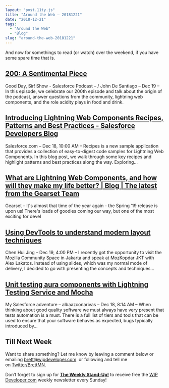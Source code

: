 ```yaml
---
layout: "post.11ty.js"
title: "Around the Web – 20181221"
date: "2018-12-21"
tags: 
  - "Around the Web"
  - "Blog"
slug: "around-the-web-20181221"
---
```


And now for somethings to read (or watch) over the weekend, if you have some spare time that is.

## [200: A Sentimental Piece](https://www.gooddaysirpodcast.com/podcast/2018/12/19/200-a-sentimental-piece)

Good Day, Sir! Show - Salesforce Podcast – / John De Santiago – Dec 19 – In this episode, we celebrate our 200th episode and talk about the origin of the podcast, answer questions from the community, lightning web components, and the role acidity plays in food and drink.

## [Introducing Lightning Web Components Recipes, Patterns and Best Practices - Salesforce Developers Blog](https://developer.salesforce.com/blogs/2018/12/introducing-lightning-web-components-recipes-patterns-and-best-practices.html)

Salesforce.com – Dec 18, 10:00 AM – Recipes is a new sample application that provides a collection of easy-to-digest code samples for Lightning Web Components. In this blog post, we walk through some key recipes and highlight patterns and best practices along the way. Exploring…

## [What are Lightning Web Components, and how will they make my life better? | Blog | The latest from the Gearset Team](https://gearset.com/blog/what-are-lightning-web-components-and-how-will-they-make-my-life-better)

Gearset – It's almost that time of the year again - the Spring ‘19 release is upon us! There's loads of goodies coming our way, but one of the most exciting for devel

## [Using DevTools to understand modern layout techniques](https://www.chenhuijing.com/blog/devtools-for-understanding-modern-layout-techniques/)

Chen Hui Jing – Dec 19, 4:00 PM – I recently got the opportunity to visit the Mozilla Community Space in Jakarta and speak at MozKopdar JKT with Alex Lakatos. Instead of using slides, which was my normal mode of delivery, I decided to go with presenting the concepts and techniques…

## [Unit testing aura components with Lightning Testing Service and Mocha](https://albasfdc.com/2018/12/18/unit-testing-with-lightning-testing-service-and-mocha/)

My Salesforce adventure – albaazconarivas – Dec 18, 8:14 AM – When thinking about good quality software we must always have very present that tests automation is a must. There is a full list of tiers and tools that can be used to ensure that your software behaves as expected, bugs typically introduced by…

## Till Next Week

Want to share something? Let me know by leaving a comment below or emailing [brett@wipdeveloper.com](mailto:brett@wipdeveloper.com)  or following and tell me on [Twitter/BrettMN](https://twitter.com/BrettMN).

Don’t forget to sign up for **[The Weekly Stand-Up!](https://wipdeveloper.wpcomstaging.com/newsletter/)** to receive free the [WIP Developer.com](https://wipdeveloper.wpcomstaging.com/) weekly newsletter every Sunday!

